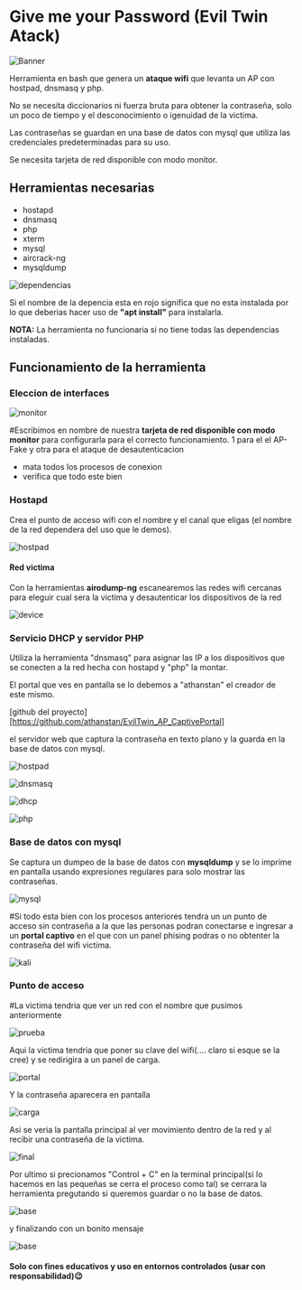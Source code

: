 

#                      **Give me your Password (Evil Twin Atack)** # 

![Banner](/archivos/imagenes/banner.png)

Herramienta en bash que genera un **ataque wifi** que levanta un AP con hostpad, dnsmasq y php.

No se necesita diccionarios ni fuerza bruta para obtener la contraseña, solo un poco de tiempo y el desconocimiento o igenuidad de la victima.

Las contraseñas se guardan en una base de datos con mysql que utiliza las credenciales predeterminadas para su uso.

Se necesita tarjeta de red disponible con modo monitor.

## Herramientas necesarias

* hostapd 
* dnsmasq 
* php 
* xterm 
* mysql 
* aircrack-ng 
* mysqldump

![dependencias](/archivos/imagenes/dependencias.png)

Si el nombre de la depencia esta en rojo significa que no esta instalada por lo que deberias hacer uso de **"apt install"** para instalarla.

**NOTA:** La herramienta no funcionaria si no tiene todas las dependencias instaladas.

##     **Funcionamiento de la herramienta**

### **Eleccion de interfaces**

![monitor](/archivos.imagenes/2NIC.png)

#Escribimos en nombre de nuestra **tarjeta de red disponible con modo monitor** para configurarla para el correcto funcionamiento.
1 para el el AP-Fake y otra para el ataque de desautenticacion

+ mata todos los procesos de conexion
+ verifica que todo este bien 

### **Hostapd**

Crea el punto de acceso wifi con el nombre  y el canal que eligas (el nombre de la red dependera del uso que le demos).

![hostpad](/archivos/imagenes/hostapd.png)

#### **Red victima**

Con la herramientas **airodump-ng** escanearemos las redes wifi cercanas para eleguir cual sera la victima y desautenticar los dispositivos de la red

![device](/archivos/imagenes/AIRODUMP.png)

### **Servicio DHCP y servidor PHP**

Utiliza la herramienta "dnsmasq" para asignar las IP a los dispositivos que se conecten a la red hecha con hostapd y "php" la montar.

El portal que ves en pantalla se lo debemos a "athanstan" el creador de este mismo.

[github del proyecto][https://github.com/athanstan/EvilTwin_AP_CaptivePortal]

el servidor web que captura la contraseña en texto plano y la guarda en la base de datos con mysql. 

![hostpad](/archivos/imagenes/hostapd2.png)

![dnsmasq](/archivos/imagenes/dnsmasq.png)

![dhcp](/archivos/imagenes/dhcp.png)

![php](/archivos/imagenes/php.png)

### **Base de datos con mysql**

Se captura un dumpeo de la base de datos con **mysqldump** y se lo imprime en pantalla usando expresiones regulares para solo mostrar las contraseñas.

![mysql](/archivos/imagenes/msyql.png)

#Si todo esta bien con los procesos anteriores tendra un un punto de acceso sin contraseña a la que las personas podran conectarse e ingresar a un **portal captivo** en el que con un panel phising podras o no obtenter la contraseña del wifi victima.

![kali](/archivos/imagenes/COMPLETA.png)

### **Punto de acceso**

#La victima tendria que ver un red con el nombre que pusimos anteriormente 

![prueba](/archivos/imagenes/prueba.png)

Aqui la victima tendria que poner su clave del wifi(.... claro si esque se la cree) y se redirigira a un panel de carga.

![portal](/archivos/imagenes/portal.png)

Y la contraseña aparecera en pantalla

![carga](/archivos/imagenes/carga.png)

Asi se veria la pantalla principal al ver movimiento dentro de la red y al recibir una contraseña de la victima.

![final](/archivos/imagenes/kali3)

Por ultimo si precionamos "Control + C" en la terminal principal(si lo hacemos en las pequeñas se cerra el proceso como tal) se cerrara la herramienta pregutando si queremos guardar o no la base de datos.

![base](/archivos/imagenes/del)

y finalizando con un bonito mensaje

![base](/archivos/imagenes/dia.png)

#### Solo con fines educativos y uso en entornos controlados (usar con responsabilidad)😉



